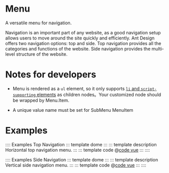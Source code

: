 # Menu

A versatile menu for navigation.

Navigation is an important part of any website, as a good navigation setup allows users to move around the site quickly and efficiently. Ant Design offers two navigation options: top and side. Top navigation provides all the categories and functions of the website. Side navigation provides the multi-level structure of the website.

# Notes for developers

* Menu is rendered as a `ul` element, so it only supports [`li` and `script-supporting` elements](https://html.spec.whatwg.org/multipage/grouping-content.html#the-ul-element) as children nodes。Your customized node should be wrapped by Menu.Item.

* A unique value name must be set for SubMenu MenuItem

# Examples

:::: Examples Top Navigation
::: template dome
<Horizontal />
:::
::: template description
Horizontal top navigation menu.
:::
::: template code
@[code vue](@examples/menu/Horizontal.vue)
:::
::::

:::: Examples Side Navigation
::: template dome
<Vertical />
:::
::: template description
Vertical side navigation menu.
:::
::: template code
@[code vue](@examples/menu/Vertical.vue)
:::
::::

<script lang='ts' setup>
import Horizontal from '/@/examples/menu/Horizontal.vue'
import Vertical from '/@/examples/menu/Vertical.vue'
</script>